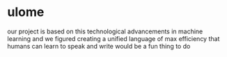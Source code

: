# ulome
our project is based on this technological advancements in machine learning and we figured creating a unified language of max efficiency that humans can learn to speak and write would be a fun thing to do
